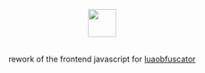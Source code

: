 <div align="center">
  <img width="50px" src="https://luaobfuscator.com/img/logo.png">
  <br><br>
  
  rework of the frontend javascript for [luaobfuscator](https://luaobfuscator.com/)
</div>
